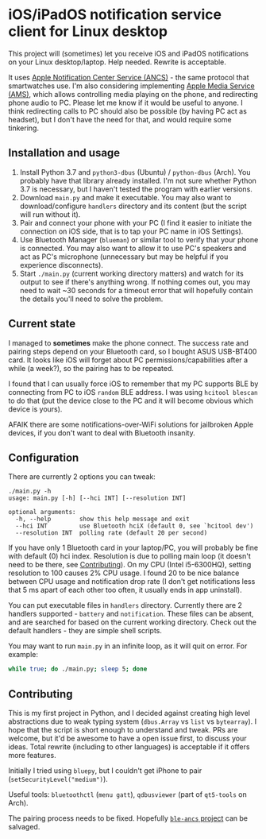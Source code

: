 # iOS/iPadOS notification service client for Linux desktop

This project will (sometimes) let you receive iOS and iPadOS notifications on your Linux desktop/laptop. Help needed. Rewrite is acceptable.

It uses [Apple Notification Center Service (ANCS)](https://developer.apple.com/library/archive/documentation/CoreBluetooth/Reference/AppleNotificationCenterServiceSpecification/Introduction/Introduction.html) - the same protocol that smartwatches use. I'm also considering implementing [Apple Media Service (AMS)](https://developer.apple.com/library/archive/documentation/CoreBluetooth/Reference/AppleMediaService_Reference/Introduction/Introduction.html), which allows controlling media playing on the phone, and redirecting phone audio to PC. Please let me know if it would be useful to anyone. I think redirecting calls to PC should also be possible (by having PC act as headset), but I don't have the need for that, and would require some tinkering.

## Installation and usage

1. Install Python 3.7 and `python3-dbus` (Ubuntu) / `python-dbus` (Arch). You probably have that library already installed. I'm not sure whether Python 3.7 is necessary, but I haven't tested the program with earlier versions.
2. Download `main.py` and make it executable. You may also want to download/configure `handlers` directory and its content (but the script will run without it).
3. Pair and connect your phone with your PC (I find it easier to initiate the connection on iOS side, that is to tap your PC name in iOS Settings).
4. Use Bluetooth Manager (`blueman`) or similar tool to verify that your phone is connected. You may also want to allow it to use PC's speakers and act as PC's microphone (unnecessary but may be helpful if you experience disconnects).
5. Start `./main.py` (current working directory matters) and watch for its output to see if there's anything wrong. If nothing comes out, you may need to wait ~30 seconds for a timeout error that will hopefully contain the details you'll need to solve the problem.

## Current state

I managed to **sometimes** make the phone connect. The success rate and pairing steps depend on your Bluetooth card, so I bought ASUS USB-BT400 card. It looks like iOS will forget about PC permissions/capabilities after a while (a week?), so the pairing has to be repeated.

I found that I can usually force iOS to remember that my PC supports BLE by connecting from PC to iOS `random` BLE address. I was using `hcitool blescan` to do that (put the device close to the PC and it will become obvious which device is yours).

AFAIK there are some notifications-over-WiFi solutions for jailbroken Apple devices, if you don't want to deal with Bluetooth insanity.

## Configuration

There are currently 2 options you can tweak:

```text
./main.py -h
usage: main.py [-h] [--hci INT] [--resolution INT]

optional arguments:
  -h, --help        show this help message and exit
  --hci INT         use Bluetooth hciX (default 0, see `hcitool dev')
  --resolution INT  polling rate (default 20 per second)
```

If you have only 1 Bluetooth card in your laptop/PC, you will probably be fine with default (0) hci index. Resolution is due to polling main loop (it doesn't need to be there, see [Contributing](#Contributing)). On my CPU (Intel i5-6300HQ), setting resolution to 100 causes 2% CPU usage. I found 20 to be nice balance between CPU usage and notification drop rate (I don't get notifications less that 5 ms apart of each other too often, it usually ends in app uninstall).

You can put executable files in `handlers` directory. Currently there are 2 handlers supported - `battery` and `notification`. These files can be absent, and are searched for based on the current working directory. Check out the default handlers - they are simple shell scripts.

You may want to run `main.py` in an infinite loop, as it will quit on error. For example:

```bash
while true; do ./main.py; sleep 5; done
```

## Contributing

This is my first project in Python, and I decided against creating high level abstractions due to weak typing system (`dbus.Array` vs `list` vs `bytearray`). I hope that the script is short enough to understand and tweak. PRs are welcome, but it'd be awesome to have a open issue first, to discuss your ideas. Total rewrite (including to other languages) is acceptable if it offers more features.

Initially I tried using `bluepy`, but I couldn't get iPhone to pair (`setSecurityLevel("medium")`).

Useful tools: `bluetoothctl` (`menu gatt`), `qdbusviewer` (part of `qt5-tools` on Arch).

The pairing process needs to be fixed. Hopefully [`ble-ancs` project](https://github.com/robotastic/ble-ancs/blob/master/index.js#L163) can be salvaged.

